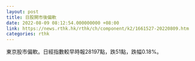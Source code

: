 ```yaml
---
layout: post
title: 日股開市後偏軟
date: 2022-08-09 08:12:54.000000000 +08:00
link: https://news.rthk.hk/rthk/ch/component/k2/1661527-20220809.htm
categories: rthk
---
```


東京股市偏軟。日經指數較早時報28197點，跌51點，跌幅0.18%。
